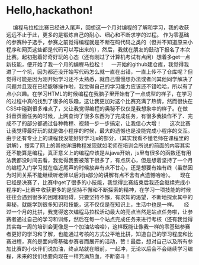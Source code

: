   # Hello,hackathon! 
  
  &ensp;&ensp; 编程马拉松比赛已经进入尾声，回想这一个月对编程的了解和学习，我的收获远远不止于此，更多的是锻炼自己的耐心、细心和不断求学的过程。
   作为零基础的参赛种子选手，参赛之前觉得编程就是不断在码代码之类的（但并不知道原来小程序和网页这些都是代码可以写出来的），然后，我就在朋友的鼓动下报名了本次比赛。起初抱着好奇好玩的心态（还有刚过了计算机考试有点闲）想着多get一点新技能，便开始了我一个月的编程马拉松！
   &ensp;&ensp;一开始的github建仓库，我觉得我进了一个坑，因为都还没开始写代码怎么就一直在出错，一直上传不了仓库呢？但觉得可能是因为刚开始学习还不太熟悉，就自己慢慢想办法或者问其他同学解决了问题并且现在已经能够操作啦，我觉得自己的学习能力应该还不错哈哈，所以有了点小兴趣。在学习HTML的时候编程在我脑子里开始有了一点成型的样子，在学习的过程中真的找到了很多的乐趣，这让我更加对这个比赛充满了热情，然而很快在CSS中碰到很多难点了，又让我觉得编程的奥秘不仅仅是我想象中的样子。在做抖音页面任务的时候，上网查询了很多东西为了完成任务，有很多我操作不了、完成不了的部分都通过各种教程、视频一步一步搞定，让我信心大增！
  &ensp;&ensp; 这次比赛让我觉得最好玩的就是做小程序的时候，最大的遗憾也是没能完成小程序的交互。由于还有专业上的课程我没能好好学习js的部分，（其实我看不懂老师在课程里的讲解），搜索了网上的其他详细教程发现就如老师在培训会所说的前面的内容其实还不能算是编程，真正意义上的编程应该是从java开始，js里有很多的函数还有用法我都没时间去看，我觉得我要被落下很多了，有点灰心，但是想着坚持了一个月的编程入门学习就在临近尾声的时候放弃有点不甘心，还是想要有始有终（虽然因为时间关系不能继续听老师以后对js部分的讲解有点不舍有点遗憾哈哈）。
   &ensp;&ensp;现在已经是决赛了，比赛中get了很多的小技能，我觉得比赛结束后我还会继续完成小程序的~比赛中收获更多的是坚持不懈和不断探索的精神，在学习一项技能的时候往往会遇到很多的困难和阻碍，只要坚持不懈，有求知的渴望，不断地探索其中的奥秘，就能学到很多知识和技能，这不仅仅是在知识上，生活中也是一样。
   &ensp;&ensp;经过一个月的比拼，我觉得这次编程马拉松活动最大的亮点当然是站点任务啦，让参赛者通过自己的学习和训练，然后在每一个站点完成任务来进行考核（还有我觉得其实每一周的培训会更像是一个加油站哈哈），这样既能让像我一样的零基础参赛者更好的学习和了解，也能通过考核的方式公平地比拼，知道自己的学习程度和比赛进程，真的是面向零基础参赛者而展开的活动，赞！最后，想对自己以及所有参加比赛的小伙伴们说加油，终点站就在眼前，一起冲，无论以后会不会继续学习编程，未来的我们也要向现在一样充满热血，不断奋斗！
